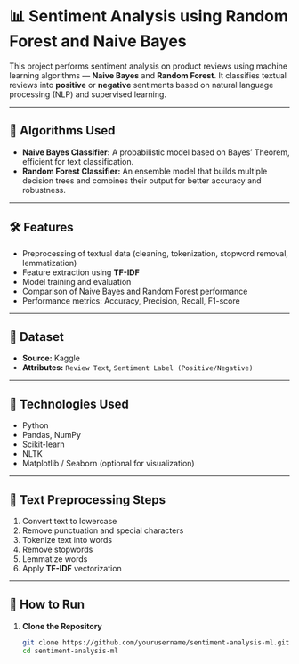 # 📊 Sentiment Analysis using Random Forest and Naive Bayes

This project performs sentiment analysis on product reviews using machine learning algorithms — **Naive Bayes** and **Random Forest**. It classifies textual reviews into **positive** or **negative** sentiments based on natural language processing (NLP) and supervised learning.

---

## 🧠 Algorithms Used

- **Naive Bayes Classifier:** A probabilistic model based on Bayes’ Theorem, efficient for text classification.
- **Random Forest Classifier:** An ensemble model that builds multiple decision trees and combines their output for better accuracy and robustness.

---

## 🛠️ Features

- Preprocessing of textual data (cleaning, tokenization, stopword removal, lemmatization)
- Feature extraction using **TF-IDF**
- Model training and evaluation
- Comparison of Naive Bayes and Random Forest performance
- Performance metrics: Accuracy, Precision, Recall, F1-score

---

## 📁 Dataset

- **Source:** Kaggle
- **Attributes:** `Review Text`, `Sentiment Label (Positive/Negative)`

---

## 🔧 Technologies Used

- Python
- Pandas, NumPy
- Scikit-learn
- NLTK
- Matplotlib / Seaborn (optional for visualization)

---

## 🧹 Text Preprocessing Steps

1. Convert text to lowercase
2. Remove punctuation and special characters
3. Tokenize text into words
4. Remove stopwords
5. Lemmatize words
6. Apply **TF-IDF** vectorization

---

## 🚀 How to Run

1. **Clone the Repository**
   ```bash
   git clone https://github.com/yourusername/sentiment-analysis-ml.git
   cd sentiment-analysis-ml
